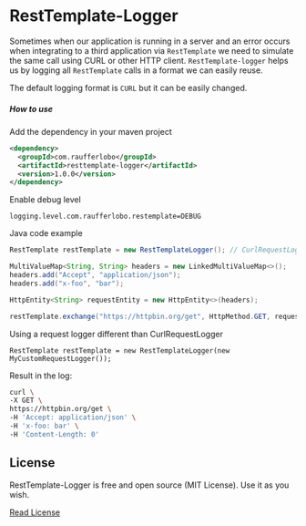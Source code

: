 # RestTemplate-Logger

Sometimes when our application is running in a server and an error occurs when integrating to a third application via `RestTemplate` we need to simulate the same call using CURL or other HTTP client. `RestTemplate-logger` helps us by logging all `RestTemplate` calls in a format we can easily reuse.

The default logging format is `CURL` but it can be easily changed.

##### How to use

Add the dependency in your maven project

```xml
<dependency>
  <groupId>com.raufferlobo</groupId>
  <artifactId>resttemplate-logger</artifactId>
  <version>1.0.0</version>
</dependency>
```
Enable debug level
```properties
logging.level.com.raufferlobo.restemplate=DEBUG
``` 

Java code example
```java
RestTemplate restTemplate = new RestTemplateLogger(); // CurlRequestLogger is the default logger.

MultiValueMap<String, String> headers = new LinkedMultiValueMap<>();
headers.add("Accept", "application/json");
headers.add("x-foo", "bar");

HttpEntity<String> requestEntity = new HttpEntity<>(headers);

restTemplate.exchange("https://httpbin.org/get", HttpMethod.GET, requestEntity, String.class);
```

Using a request logger different than CurlRequestLogger
```
RestTemplate restTemplate = new RestTemplateLogger(new MyCustomRequestLogger());
```

Result in the log:

```bash
curl \
-X GET \
https://httpbin.org/get \
-H 'Accept: application/json' \
-H 'x-foo: bar' \
-H 'Content-Length: 0'
```

## License

RestTemplate-Logger is free and open source (MIT License). Use it as you wish.

[Read License](https://github.com/anotheria/moskito/blob/master/LICENSE)